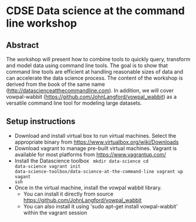 # CDSE Data science at the command line workshop

## Abstract
The workshop will present how to combine tools to quickly query, transform and model data using command line tools.
The goal is to show that command line tools are efficient at handling reasonable sizes of data and can accelerate the data science
process. The content
of the workshop is derived from the book of the same name (http://datascienceatthecommandline.com). In addition, we will cover
vowpal-wabbit (https://github.com/JohnLangford/vowpal_wabbit) as a versatile command line tool for modeling large datasets.

## Setup instructions

* Download and install virtual box to run virtual machines. Select the appropriate binary from https://www.virtualbox.org/wiki/Downloads
* Download vagrant to manage pre-built virtual machines. Vagrant is available for most platforms from https://www.vagrantup.com/
* Install the Datascience toolbox
  <code>
    mkdir data-science
    cd data-science
    vagrant init data-science-toolbox/data-science-at-the-command-line
    vagrant up
    vagant ssh
  </code>
* Once in the virtual machine, install the vowpal wabbit library. 
  * You can install it directly from source https://github.com/JohnLangford/vowpal_wabbit
  * You can also install it using 'sudo apt-get install vowpal-wabbit' within the vagrant session
